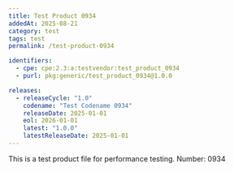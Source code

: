 ```yaml
---
title: Test Product 0934
addedAt: 2025-08-21
category: test
tags: test
permalink: /test-product-0934

identifiers:
  - cpe: cpe:2.3:a:testvendor:test_product_0934
  - purl: pkg:generic/test_product_0934@1.0.0

releases:
  - releaseCycle: "1.0"
    codename: "Test Codename 0934"
    releaseDate: 2025-01-01
    eol: 2026-01-01
    latest: "1.0.0"
    latestReleaseDate: 2025-01-01
---
```


This is a test product file for performance testing. Number: 0934
